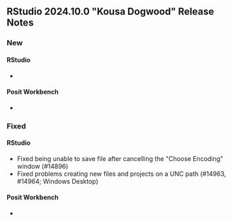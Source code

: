 ## RStudio 2024.10.0 "Kousa Dogwood" Release Notes

### New
#### RStudio
-

#### Posit Workbench
-

### Fixed
#### RStudio
- Fixed being unable to save file after cancelling the "Choose Encoding" window (#14896)
- Fixed problems creating new files and projects on a UNC path (#14963, #14964; Windows Desktop)

#### Posit Workbench
-

